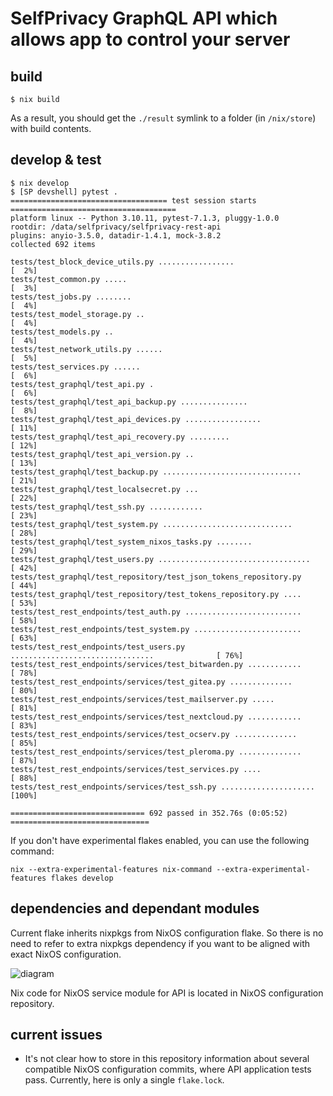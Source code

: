 # SelfPrivacy GraphQL API which allows app to control your server

## build

```console
$ nix build
```

As a result, you should get the `./result` symlink to a folder (in `/nix/store`) with build contents.

## develop & test

```console
$ nix develop
$ [SP devshell] pytest .
=================================== test session starts =====================================
platform linux -- Python 3.10.11, pytest-7.1.3, pluggy-1.0.0
rootdir: /data/selfprivacy/selfprivacy-rest-api
plugins: anyio-3.5.0, datadir-1.4.1, mock-3.8.2
collected 692 items

tests/test_block_device_utils.py .................                                    [  2%]
tests/test_common.py .....                                                            [  3%]
tests/test_jobs.py ........                                                           [  4%]
tests/test_model_storage.py ..                                                        [  4%]
tests/test_models.py ..                                                               [  4%]
tests/test_network_utils.py ......                                                    [  5%]
tests/test_services.py ......                                                         [  6%]
tests/test_graphql/test_api.py .                                                      [  6%]
tests/test_graphql/test_api_backup.py ...............                                 [  8%]
tests/test_graphql/test_api_devices.py .................                              [ 11%]
tests/test_graphql/test_api_recovery.py .........                                     [ 12%]
tests/test_graphql/test_api_version.py ..                                             [ 13%]
tests/test_graphql/test_backup.py ...............................                     [ 21%]
tests/test_graphql/test_localsecret.py ...                                            [ 22%]
tests/test_graphql/test_ssh.py ............                                           [ 23%]
tests/test_graphql/test_system.py .............................                       [ 28%]
tests/test_graphql/test_system_nixos_tasks.py ........                                [ 29%]
tests/test_graphql/test_users.py ..................................                   [ 42%]
tests/test_graphql/test_repository/test_json_tokens_repository.py                     [ 44%]
tests/test_graphql/test_repository/test_tokens_repository.py ....                     [ 53%]
tests/test_rest_endpoints/test_auth.py ..........................                     [ 58%]
tests/test_rest_endpoints/test_system.py ........................                     [ 63%]
tests/test_rest_endpoints/test_users.py ................................              [ 76%]
tests/test_rest_endpoints/services/test_bitwarden.py ............                     [ 78%]
tests/test_rest_endpoints/services/test_gitea.py ..............                       [ 80%]
tests/test_rest_endpoints/services/test_mailserver.py .....                           [ 81%]
tests/test_rest_endpoints/services/test_nextcloud.py ............                     [ 83%]
tests/test_rest_endpoints/services/test_ocserv.py ..............                      [ 85%]
tests/test_rest_endpoints/services/test_pleroma.py ..............                     [ 87%]
tests/test_rest_endpoints/services/test_services.py ....                              [ 88%]
tests/test_rest_endpoints/services/test_ssh.py .....................                  [100%]

============================== 692 passed in 352.76s (0:05:52) ===============================
```

If you don't have experimental flakes enabled, you can use the following command:

```console
nix --extra-experimental-features nix-command --extra-experimental-features flakes develop
```

## dependencies and dependant modules

Current flake inherits nixpkgs from NixOS configuration flake. So there is no need to refer to extra nixpkgs dependency if you want to be aligned with exact NixOS configuration.

![diagram](http://www.plantuml.com/plantuml/proxy?src=https://git.selfprivacy.org/SelfPrivacy/selfprivacy-rest-api/raw/branch/master/nix-dependencies-diagram.puml)

Nix code for NixOS service module for API is located in NixOS configuration repository.

## current issues

- It's not clear how to store in this repository information about several compatible NixOS configuration commits, where API application tests pass. Currently, here is only a single `flake.lock`.
